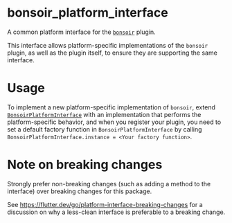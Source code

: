 # bonsoir_platform_interface
  
  A common platform interface for the [`bonsoir`](../bonsoir) plugin.
  
  This interface allows platform-specific implementations of the `bonsoir` plugin, as well as the plugin itself, to ensure they are supporting the same interface.
  
  # Usage
  
  To implement a new platform-specific implementation of `bonsoir`, extend [`BonsoirPlatformInterface`](lib/bonsoir_platform_interface.dart) with an implementation that performs the platform-specific behavior, 
  and when you register your plugin, you need to set a default factory function in `BonsoirPlatformInterface` by calling `BonsoirPlatformInterface.instance = <Your factory function>`. 
 
  
  # Note on breaking changes
  
  Strongly prefer non-breaking changes (such as adding a method to the interface) over breaking changes for this package.
  
  See https://flutter.dev/go/platform-interface-breaking-changes for a discussion on why a less-clean interface is preferable to a breaking change.
